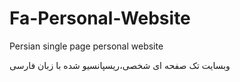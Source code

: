 # Fa-Personal-Website
Persian single page personal website

وبسایت تک صفحه ای شخصی،ریسپانسیو شده با زبان فارسی
